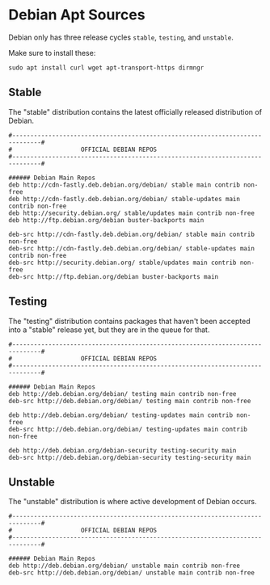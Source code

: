 # Debian Apt Sources

Debian only has three release cycles `stable`, `testing`, and `unstable`.

Make sure to install these:

```
sudo apt install curl wget apt-transport-https dirmngr 
```

## Stable

The "stable" distribution contains the latest officially released distribution of Debian.

```
#------------------------------------------------------------------------------#
#                   OFFICIAL DEBIAN REPOS                    
#------------------------------------------------------------------------------#

###### Debian Main Repos
deb http://cdn-fastly.deb.debian.org/debian/ stable main contrib non-free
deb http://cdn-fastly.deb.debian.org/debian/ stable-updates main contrib non-free
deb http://security.debian.org/ stable/updates main contrib non-free
deb http://ftp.debian.org/debian buster-backports main

deb-src http://cdn-fastly.deb.debian.org/debian/ stable main contrib non-free
deb-src http://cdn-fastly.deb.debian.org/debian/ stable-updates main contrib non-free
deb-src http://security.debian.org/ stable/updates main contrib non-free
deb-src http://ftp.debian.org/debian buster-backports main
```

## Testing

The "testing" distribution contains packages that haven't been accepted into a "stable" release yet, but they are in the queue for that.

```
#------------------------------------------------------------------------------#
#                   OFFICIAL DEBIAN REPOS                    
#------------------------------------------------------------------------------#

###### Debian Main Repos
deb http://deb.debian.org/debian/ testing main contrib non-free
deb-src http://deb.debian.org/debian/ testing main contrib non-free

deb http://deb.debian.org/debian/ testing-updates main contrib non-free
deb-src http://deb.debian.org/debian/ testing-updates main contrib non-free

deb http://deb.debian.org/debian-security testing-security main
deb-src http://deb.debian.org/debian-security testing-security main
```

## Unstable

The "unstable" distribution is where active development of Debian occurs.

```
#------------------------------------------------------------------------------#
#                   OFFICIAL DEBIAN REPOS                    
#------------------------------------------------------------------------------#

###### Debian Main Repos
deb http://deb.debian.org/debian/ unstable main contrib non-free
deb-src http://deb.debian.org/debian/ unstable main contrib non-free
```
